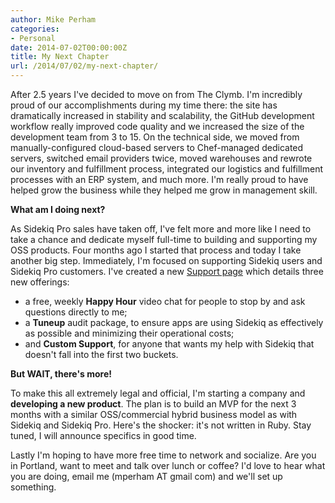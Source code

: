 ```yaml
---
author: Mike Perham
categories:
- Personal
date: 2014-07-02T00:00:00Z
title: My Next Chapter
url: /2014/07/02/my-next-chapter/
---
```


After 2.5 years I've decided to move on from The Clymb. I'm incredibly proud of our accomplishments during my time there: the site has dramatically increased in stability and scalability, the GitHub development workflow really improved code quality and we increased the size of the development team from 3 to 15. On the technical side, we moved from manually-configured cloud-based servers to Chef-managed dedicated servers, switched email providers twice, moved warehouses and rewrote our inventory and fulfillment process, integrated our logistics and fulfillment processes with an ERP system, and much more. I'm really proud to have helped grow the business while they helped me grow in management skill.

**What am I doing next?**  
<!--more-->

As Sidekiq Pro sales have taken off, I've felt more and more like I need to take a chance and dedicate myself full-time to building and supporting my OSS products. Four months ago I started that process and today I take another big step. Immediately, I'm focused on supporting Sidekiq users and Sidekiq Pro customers. I've created a new [Support page][1] which details three new offerings:

*   a free, weekly **Happy Hour** video chat for people to stop by and ask questions directly to me;
*   a **Tuneup** audit package, to ensure apps are using Sidekiq as effectively as possible and minimizing their operational costs;
*   and **Custom Support**, for anyone that wants my help with Sidekiq that doesn't fall into the first two buckets.

**But WAIT, there's more!**

To make this all extremely legal and official, I'm starting a company and **developing a new product**. The plan is to build an MVP for the next 3 months with a similar OSS/commercial hybrid business model as with Sidekiq and Sidekiq Pro. Here's the shocker: it's not written in Ruby. Stay tuned, I will announce specifics in good time.

Lastly I'm hoping to have more free time to network and socialize. Are you in Portland, want to meet and talk over lunch or coffee? I'd love to hear what you are doing, email me (mperham AT gmail com) and we'll set up something.

 [1]: http://sidekiq.org/support/
